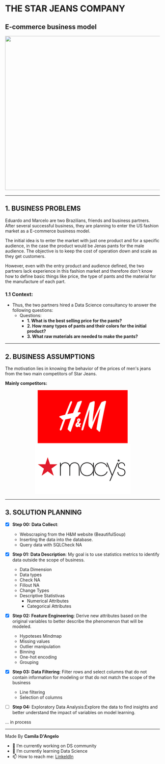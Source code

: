 # **THE STAR JEANS COMPANY**

## E-commerce business model

<div align="center">
<p float="left">
  <img src="/images/loja.jpg" width="1000" height="500"/>
</p>
</div>

***
## 1. BUSINESS PROBLEMS

Eduardo and Marcelo are two Brazilians, friends and business partners. After several successful business, they are planning to enter the US fashion market as a E-commerce business model.

The initial idea is to enter the market with just one product and for a specific audience, in the case the product would be Jenas pants for the male audience. The objective is to keep the cost of operation down and scale as they get customers.

However, even with the entry product and audience defined, the two partners lack experience in this fashion market and therefore don't know how to define basic things like price, the type of pants and the material for the manufacture of each part.


 ### 1.1 **Context:**
 
 * Thus, the two partners hired a Data Science consultancy to answer the following questions:
      * Questions:
           * **1. What is the best selling price for the pants?**
           * **2. How many types of pants and their colors for the initial product?**
           * **3. What raw materials are needed to make the pants?**
           
***
## 2. BUSINESS ASSUMPTIONS

The motivation lies in knowing the behavior of the prices of men's jeans from the two main competitors of Star Jeans.

**Mainly competitors:**
<div align="center">
<p float="left">
  <img src="/images/h_m.png"/>
  <img src="/images/macys.png"/>
</p>
</div>

***
## 3. SOLUTION PLANNING

- [x] **Step 00:** **Data Collect**:  
  - Webscraping from the H&M website (BeautifulSoup)
  - Inserting the data into the database.
  - Query data with SQLCheck NA

- [x] **Step 01:** **Data Description**:  My goal is to use statistics metrics to identify data outside the scope of business.
  - Data Dimension
  - Data types
  - Check NA
  - Fillout NA
  - Change Types
  - Descriptive Statistivas
    * Numerical Attributes
    * Categorical Attributes

- [x] **Step 02:** **Feature Engineering**: Derive new attributes based on the original variables to better describe the phenomenon that will be modeled.
  - Hypoteses Mindmap
  - Missing values
  - Outlier manipulation
  - Binning
  - One-hot encoding
  - Grouping

- [x] **Step 03:** **Data Filtering**: Filter rows and select columns that do not contain information for modeling or that do not match the scope of the business
  - Line filtering
  - Selection of columns
  
- [ ] **Step 04:** Exploratory Data Analysis:Explore the data to find insights and better understand the impact of variables on model learning.

... in process

***
Made By **Camila D'Angelo**

- 🔭 I’m currently working on DS community
- 🌱 I’m currently learning Data Science
- 📫 How to reach me: 
[LinkeldIn](https://www.linkedin.com/in/camiladangelotempesta/)
